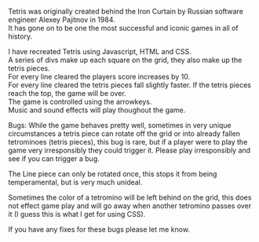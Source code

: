 Tetris was originally created behind the Iron Curtain by Russian software engineer Alexey Pajitnov in 1984.  
It has gone on to be one the most successful and iconic games in all of history.  
  
I have recreated Tetris using Javascript, HTML and CSS.  
A series of divs make up each square on the grid, they also make up the tetris pieces.  
For every line cleared the players score increases by 10.  
For every line cleared the tetris pieces fall slightly faster.
If the tetris pieces reach the top, the game will be over.  
The game is controlled using the arrowkeys.  
Music and sound effects will play thoughout the game.  
 
    
      
         
           
Bugs: 
While the game behaves pretty well, sometimes in very unique circumstances a tetris piece can rotate off the grid or into already fallen tetrominoes (tetris pieces), this bug is rare, but if a player were to play the game very irresponsibly they could trigger it. Please play irresponsibly and see if you can trigger a bug.  

The Line piece can only be rotated once, this stops it from being temperamental, but is very much unideal.  

Sometimes the color of a tetromino will be left behind on the grid, this does not effect game play and will go away when another tetromino passes over it (I guess this is what I get for using CSS).  

If you have any fixes for these bugs please let me know.